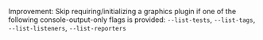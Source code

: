 Improvement: Skip requiring/initializing a graphics plugin if one of the following console-output-only flags is provided: `--list-tests`, `--list-tags`, `--list-listeners`, `--list-reporters`
